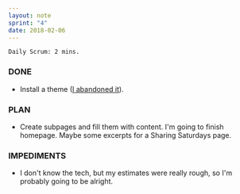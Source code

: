 ```yaml
---
layout: note
sprint: "4"
date: 2018-02-06
---
```

```
Daily Scrum: 2 mins.
```

### DONE

* Install a theme ([I abandoned it](https://www.reddit.com/r/roguelikedev/comments/7whrvg/sharing_saturday_193/du0fvvf/)).

### PLAN

* Create subpages and fill them with content. I'm going to finish homepage. Maybe some excerpts for a Sharing Saturdays page.
	
### IMPEDIMENTS

* I don't know the tech, but my estimates were really rough, so I'm probably going to be alright.